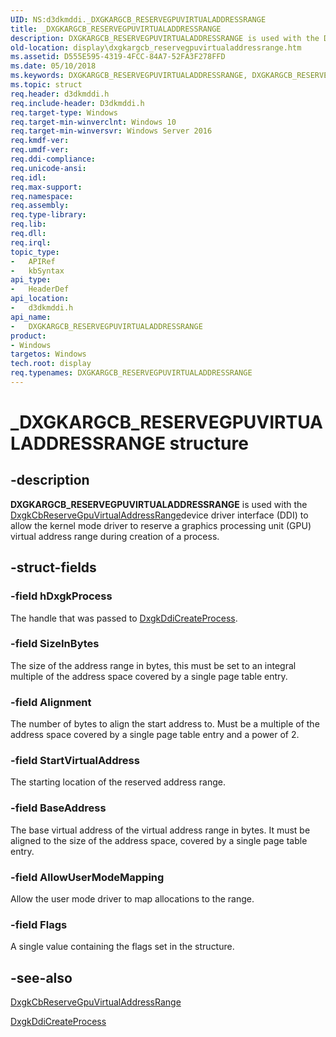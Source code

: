 ```yaml
---
UID: NS:d3dkmddi._DXGKARGCB_RESERVEGPUVIRTUALADDRESSRANGE
title: _DXGKARGCB_RESERVEGPUVIRTUALADDRESSRANGE
description: DXGKARGCB_RESERVEGPUVIRTUALADDRESSRANGE is used with the DxgkCbReserveGpuVirtualAddressRangedevice driver interface (DDI) to allow the kernel mode driver to reserve a graphics processing unit (GPU) virtual address range during creation of a process.
old-location: display\dxgkargcb_reservegpuvirtualaddressrange.htm
ms.assetid: D555E595-4319-4FCC-84A7-52FA3F278FFD
ms.date: 05/10/2018
ms.keywords: DXGKARGCB_RESERVEGPUVIRTUALADDRESSRANGE, DXGKARGCB_RESERVEGPUVIRTUALADDRESSRANGE structure [Display Devices], _DXGKARGCB_RESERVEGPUVIRTUALADDRESSRANGE, *INOUT_PDXGKARGCB_RESERVEGPUVIRTUALADDRESSRANGE, d3dkmddi/DXGKARGCB_RESERVEGPUVIRTUALADDRESSRANGE, display.dxgkargcb_reservegpuvirtualaddressrange
ms.topic: struct
req.header: d3dkmddi.h
req.include-header: D3dkmddi.h
req.target-type: Windows
req.target-min-winverclnt: Windows 10
req.target-min-winversvr: Windows Server 2016
req.kmdf-ver: 
req.umdf-ver: 
req.ddi-compliance: 
req.unicode-ansi: 
req.idl: 
req.max-support: 
req.namespace: 
req.assembly: 
req.type-library: 
req.lib: 
req.dll: 
req.irql: 
topic_type:
-	APIRef
-	kbSyntax
api_type:
-	HeaderDef
api_location:
-	d3dkmddi.h
api_name:
-	DXGKARGCB_RESERVEGPUVIRTUALADDRESSRANGE
product:
- Windows
targetos: Windows
tech.root: display
req.typenames: DXGKARGCB_RESERVEGPUVIRTUALADDRESSRANGE
---
```


# _DXGKARGCB_RESERVEGPUVIRTUALADDRESSRANGE structure


## -description


<b>DXGKARGCB_RESERVEGPUVIRTUALADDRESSRANGE</b> is used with the <a href="https://msdn.microsoft.com/26A827F1-1094-4A7D-9C63-758925EE6273">DxgkCbReserveGpuVirtualAddressRange</a>device driver interface (DDI) to allow the kernel mode driver to reserve a graphics processing unit (GPU) virtual address range during creation of a process. 


## -struct-fields




### -field hDxgkProcess

The handle that was passed to <a href="https://msdn.microsoft.com/E5AAEEB1-C29E-4AA7-9F8E-2C2DCFADED81">DxgkDdiCreateProcess</a>.


### -field SizeInBytes

The size of the address range in bytes, this must be set to an integral multiple of the address space covered by a single page table entry.


### -field Alignment

The number of bytes to align the start address to. Must be a multiple of the address space covered by a single page table entry and a power of 2.


### -field StartVirtualAddress

The starting location of the reserved address range.


### -field BaseAddress

The base virtual address of the virtual address range in bytes. It must be aligned to the size of the address space, covered by a single page table entry.


### -field AllowUserModeMapping

Allow the user mode driver to map allocations to the range.


### -field Flags

A single value containing the flags set in the structure.


## -see-also




<a href="https://msdn.microsoft.com/26A827F1-1094-4A7D-9C63-758925EE6273">DxgkCbReserveGpuVirtualAddressRange</a>



<a href="https://msdn.microsoft.com/E5AAEEB1-C29E-4AA7-9F8E-2C2DCFADED81">DxgkDdiCreateProcess</a>
 

 

